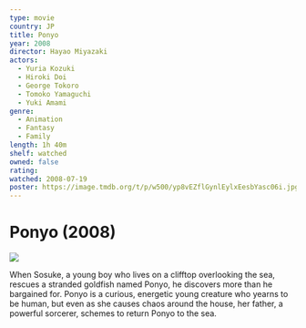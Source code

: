 ```yaml
---
type: movie
country: JP
title: Ponyo
year: 2008
director: Hayao Miyazaki
actors:
  - Yuria Kozuki
  - Hiroki Doi
  - George Tokoro
  - Tomoko Yamaguchi
  - Yuki Amami
genre:
  - Animation
  - Fantasy
  - Family
length: 1h 40m
shelf: watched
owned: false
rating:
watched: 2008-07-19
poster: https://image.tmdb.org/t/p/w500/yp8vEZflGynlEylxEesbYasc06i.jpg
---
```


# Ponyo (2008)

![](https://image.tmdb.org/t/p/w500/yp8vEZflGynlEylxEesbYasc06i.jpg)

When Sosuke, a young boy who lives on a clifftop overlooking the sea, rescues a stranded goldfish named Ponyo, he discovers more than he bargained for. Ponyo is a curious, energetic young creature who yearns to be human, but even as she causes chaos around the house, her father, a powerful sorcerer, schemes to return Ponyo to the sea.